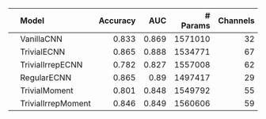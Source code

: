 |    | Model              |   Accuracy |   AUC |   # Params |   Channels |   N Layers |
|:---|:-------------------|-----------:|------:|-----------:|-----------:|-----------:|
|    | VanillaCNN         |      0.833 | 0.869 |    1571010 |         32 |          5 |
|    | TrivialECNN        |      0.865 | 0.888 |    1534771 |         67 |          5 |
|    | TrivialIrrepECNN   |      0.782 | 0.827 |    1557008 |         62 |          5 |
|    | RegularECNN        |      0.865 | 0.89  |    1497417 |         29 |          5 |
|    | TrivialMoment      |      0.801 | 0.848 |    1549792 |         55 |          5 |
|    | TrivialIrrepMoment |      0.846 | 0.849 |    1560606 |         59 |          5 |